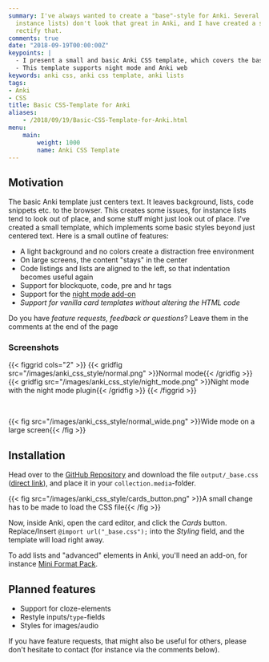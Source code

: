 ```yaml
---
summary: I've always wanted to create a "base"-style for Anki. Several elements (for
  instance lists) don't look that great in Anki, and I have created a small CSS to
  rectify that.
comments: true
date: "2018-09-19T00:00:00Z"
keypoints: |
  - I present a small and basic Anki CSS template, which covers the basic styles included with Anki
  - This template supports night mode and Anki web
keywords: anki css, anki css template, anki lists
tags:
- Anki
- CSS
title: Basic CSS-Template for Anki
aliases:
    - /2018/09/19/Basic-CSS-Template-for-Anki.html
menu:
    main:
        weight: 1000
        name: Anki CSS Template
---
```


## Motivation

The basic Anki template just centers text. It leaves background, lists, code snippets etc. to the browser. This creates some issues, for instance lists tend to look out of place, and some stuff might just look out of place. I've created a small template, which implements some basic styles beyond just centered text. Here is a small outline of features:

- A light background and no colors create a distraction free environment
- On large screens, the content "stays" in the center
- Code listings and lists are aligned to the left, so that indentation becomes useful again
- Support for blockquote, code, pre and hr tags
- Support for the [night mode add-on](https://ankiweb.net/shared/info/1496166067)
- *Support for vanilla card templates without altering the HTML code*

Do you have *feature requests, feedback or questions*? Leave them in the comments at the end of the page

### Screenshots

{{< figgrid cols="2" >}}
{{< gridfig src="/images/anki_css_style/normal.png" >}}Normal mode{{< /gridfig >}}
{{< gridfig src="/images/anki_css_style/night_mode.png" >}}Night mode with the night mode plugin{{< /gridfig >}}
{{< /figgrid >}}

&nbsp;

{{< fig src="/images/anki_css_style/normal_wide.png" >}}Wide mode on a large screen{{< /fig >}}

## Installation

Head over to the [GitHub Repository](https://github.com/ChrisK91/Universal-Anki-CSS/blob/master/output/_base.css) and download the file `output/_base.css` ([direct link](https://raw.githubusercontent.com/ChrisK91/Universal-Anki-CSS/master/output/_base.css)), and place it in your `collection.media`-folder.

{{< fig src="/images/anki_css_style/cards_button.png" >}}A small change has to be made to load the CSS file{{< /fig >}}

Now, inside Anki, open the card editor, and click the *Cards* button. Replace/Insert ```@import url("_base.css");``` into the *Styling* field, and the template will load right away.

To add lists and "advanced" elements in Anki, you'll need an add-on, for instance [Mini Format Pack](https://ankiweb.net/shared/info/295889520).

## Planned features

- Support for cloze-elements
- Restyle inputs/`type`-fields
- Styles for images/audio

If you have feature requests, that might also be useful for others, please don't hesitate to contact (for instance via the comments below).
